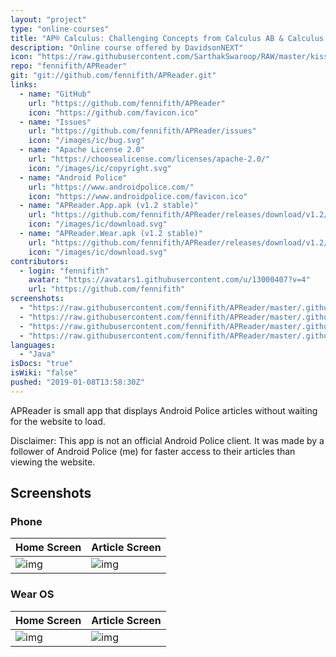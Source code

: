 ```yaml
---
layout: "project"
type: "online-courses"
title: "AP® Calculus: Challenging Concepts from Calculus AB & Calculus BC"
description: "Online course offered by DavidsonNEXT"
icon: "https://raw.githubusercontent.com/SarthakSwaroop/RAW/master/kissclipart-math-round-icon-clipart-mathematics-calculation-33e8209c8abd5253.png"
repo: "fennifith/APReader"
git: "git://github.com/fennifith/APReader.git"
links: 
  - name: "GitHub"
    url: "https://github.com/fennifith/APReader"
    icon: "https://github.com/favicon.ico"
  - name: "Issues"
    url: "https://github.com/fennifith/APReader/issues"
    icon: "/images/ic/bug.svg"
  - name: "Apache License 2.0"
    url: "https://choosealicense.com/licenses/apache-2.0/"
    icon: "/images/ic/copyright.svg"
  - name: "Android Police"
    url: "https://www.androidpolice.com/"
    icon: "https://www.androidpolice.com/favicon.ico"
  - name: "APReader.App.apk (v1.2 stable)"
    url: "https://github.com/fennifith/APReader/releases/download/v1.2/APReader.App.apk"
    icon: "/images/ic/download.svg"
  - name: "APReader.Wear.apk (v1.2 stable)"
    url: "https://github.com/fennifith/APReader/releases/download/v1.2/APReader.Wear.apk"
    icon: "/images/ic/download.svg"
contributors: 
  - login: "fennifith"
    avatar: "https://avatars1.githubusercontent.com/u/13000407?v=4"
    url: "https://github.com/fennifith"
screenshots: 
  - "https://raw.githubusercontent.com/fennifith/APReader/master/.github/images/main.png"
  - "https://raw.githubusercontent.com/fennifith/APReader/master/.github/images/article.png"
  - "https://raw.githubusercontent.com/fennifith/APReader/master/.github/images/wear-main.png"
  - "https://raw.githubusercontent.com/fennifith/APReader/master/.github/images/wear-article.png"
languages: 
  - "Java"
isDocs: "true"
isWiki: "false"
pushed: "2019-01-08T13:58:30Z"
---
```


APReader is small app that displays Android Police articles without waiting for the website to load.

Disclaimer: This app is not an official Android Police client. It was made by a follower of Android Police (me) for faster access to their articles than viewing the website.

## Screenshots
### Phone

|Home Screen|Article Screen|
|-----|-----|
|![img](https://github.com/fennifith/APReader/blob/master/./.github/images/main.png?raw=true)|![img](https://github.com/fennifith/APReader/blob/master/./.github/images/article.png?raw=true)|

### Wear OS

|Home Screen|Article Screen|
|-----|-----|
|![img](https://github.com/fennifith/APReader/blob/master/./.github/images/wear-main.png?raw=true)|![img](https://github.com/fennifith/APReader/blob/master/./.github/images/wear-article.png?raw=true)|
